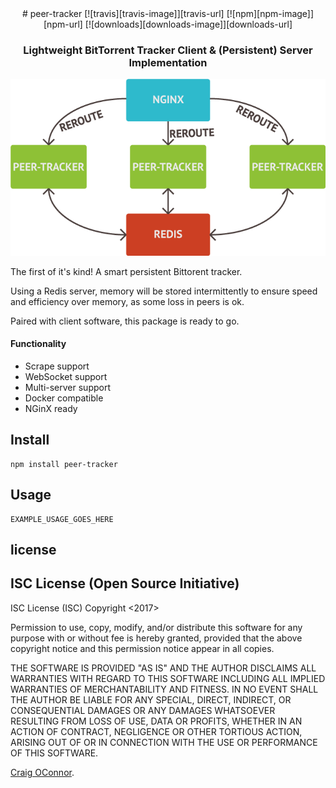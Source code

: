 <div align="center">
# peer-tracker [![travis][travis-image]][travis-url] [![npm][npm-image]][npm-url] [![downloads][downloads-image]][downloads-url]

[travis-image]: https://travis-ci.org/CraigglesO/peer-tracker.svg?branch=master
[travis-url]: https://travis-ci.org/CraigglesO/peer-tracker
[npm-image]: https://img.shields.io/npm/v/peer-tracker.svg
[npm-url]: https://npmjs.org/package/peer-tracker
[downloads-image]: https://img.shields.io/npm/dm/peer-tracker.svg
[downloads-url]: https://npmjs.org/package/peer-tracker

### Lightweight BitTorrent Tracker Client & (Persistent) Server Implementation
<img src ="https://github.com/CraigglesO/peer-tracker/blob/master/img/tracker.png" /></div>

The first of it's kind! A smart persistent Bittorent tracker.

Using a Redis server, memory will be stored intermittently to ensure speed and efficiency over memory, as some loss in peers is ok.

Paired with client software, this package is ready to go.

#### Functionality

* Scrape support
* WebSocket support
* Multi-server support
* Docker compatible
* NGinX ready

## Install

```
npm install peer-tracker

```

## Usage
```
EXAMPLE_USAGE_GOES_HERE

```




## license

## ISC License (Open Source Initiative)

ISC License (ISC)
Copyright <2017> <Craig OConnor>

Permission to use, copy, modify, and/or distribute this software for any purpose with or without fee is hereby granted, provided that the above copyright notice and this permission notice appear in all copies.

THE SOFTWARE IS PROVIDED "AS IS" AND THE AUTHOR DISCLAIMS ALL WARRANTIES WITH REGARD TO THIS SOFTWARE INCLUDING ALL IMPLIED WARRANTIES OF MERCHANTABILITY AND FITNESS. IN NO EVENT SHALL THE AUTHOR BE LIABLE FOR ANY SPECIAL, DIRECT, INDIRECT, OR CONSEQUENTIAL DAMAGES OR ANY DAMAGES WHATSOEVER RESULTING FROM LOSS OF USE, DATA OR PROFITS, WHETHER IN AN ACTION OF CONTRACT, NEGLIGENCE OR OTHER TORTIOUS ACTION, ARISING OUT OF OR IN CONNECTION WITH THE USE OR PERFORMANCE OF THIS SOFTWARE.

[Craig OConnor](http://connor-craig.us).
